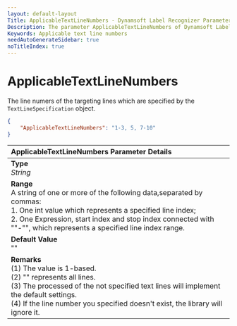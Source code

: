 ```yaml
---
layout: default-layout
Title: ApplicableTextLineNumbers - Dynamsoft Label Recognizer Parameters
Description: The parameter ApplicableTextLineNumbers of Dynamsoft Label Recognizer defines the line numers of the targeting text lines.
Keywords: Applicable text line numbers
needAutoGenerateSidebar: true
noTitleIndex: true
---
```


# ApplicableTextLineNumbers

The line numers of the targeting lines which are specified by the `TextLineSpecification` object.

```json
{
    "ApplicableTextLineNumbers": "1-3, 5, 7-10"
}
```

| ApplicableTextLineNumbers Parameter Details |
| :----------------------------------- |
| **Type**<br>*String* |
| **Range**<br>A string of one or more of the following data,separated by commas:<br>1. One int value which represents a specified line index;<br>2. One Expression, start index and stop index connected with ""-"", which represents a specified line index range. |
| **Default Value**<br>"" |
| **Remarks**<br>(1) The value is 1-based.<br>(2) "" represents all lines.<br>(3) The processed of the not specified text lines will implement the default settings.<br>(4) If the line number you specified doesn't exist, the library will ignore it. |
